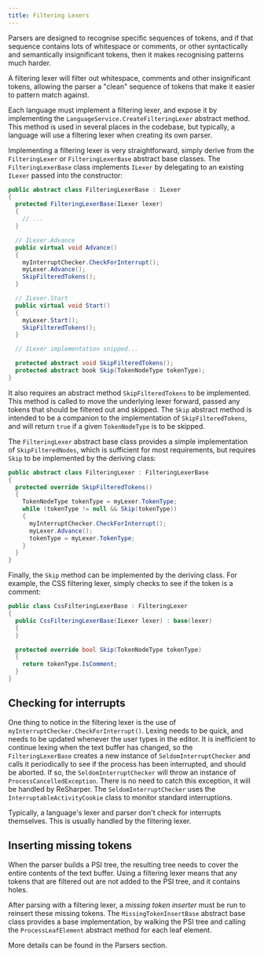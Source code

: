 ```yaml
---
title: Filtering Lexers
---
```


Parsers are designed to recognise specific sequences of tokens, and if that sequence contains lots of whitespace or comments, or other syntactically and semantically insignificant tokens, then it makes recognising patterns much harder.

A filtering lexer will filter out whitespace, comments and other insignificant tokens, allowing the parser a "clean" sequence of tokens that make it easier to pattern match against.

Each language must implement a filtering lexer, and expose it by implementing the `LanguageService.CreateFilteringLexer` abstract method. This method is used in several places in the codebase, but typically, a language will use a filtering lexer when creating its own parser.

Implementing a filtering lexer is very straightforward, simply derive from the `FilteringLexer` or `FilteringLexerBase` abstract base classes. The `FilteringLexerBase` class implements `ILexer` by delegating to an existing `ILexer` passed into the constructor:

```csharp
public abstract class FilteringLexerBase : ILexer
{
  protected FilteringLexerBase(ILexer lexer)
  {
    // ...
  }

  // ILexer.Advance
  public virtual void Advance()
  {
    myInterruptChecker.CheckForInterrupt();
    myLexer.Advance();
    SkipFilteredTokens();
  }

  // ILexer.Start
  public virtual void Start()
  {
    myLexer.Start();
    SkipFilteredTokens();
  }

  // ILexer implementation snipped...

  protected abstract void SkipFilteredTokens();
  protected abstract book Skip(TokenNodeType tokenType);
}
```

It also requires an abstract method `SkipFilteredTokens` to be implemented. This method is called to move the underlying lexer forward, passed any tokens that should be filtered out and skipped. The `Skip` abstract method is intended to be a companion to the implementation of `SkipFilteredTokens`, and will return `true` if a given `TokenNodeType` is to be skipped.

The `FilteringLexer` abstract base class provides a simple implementation of `SkipFilteredNodes`, which is sufficient for most requirements, but requires `Skip` to be implemented by the deriving class:

```csharp
public abstract class FilteringLexer : FilteringLexerBase
{
  protected override SkipFilteredTokens()
  {
    TokenNodeType tokenType = myLexer.TokenType;
    while (tokenType != null && Skip(tokenType))
    {
      myInterruptChecker.CheckForInterrupt();
      myLexer.Advance();
      tokenType = myLexer.TokenType;
    }
  }
}
```

Finally, the `Skip` method can be implemented by the deriving class. For example, the CSS filtering lexer, simply checks to see if the token is a comment:

```csharp
public class CssFilteringLexerBase : FilteringLexer
{
  public CssFilteringLexerBase(ILexer lexer) : base(lexer)
  {
  }

  protected override bool Skip(TokenNodeType tokenType)
  {
    return tokenType.IsComment;
  }
}
```

## Checking for interrupts

One thing to notice in the filtering lexer is the use of `myInterruptChecker.CheckForInterrupt()`. Lexing needs to be quick, and needs to be updated whenever the user types in the editor. It is inefficient to continue lexing when the text buffer has changed, so the `FilteringLexerBase` creates a new instance of `SeldomInterruptChecker` and calls it periodically to see if the process has been interrupted, and should be aborted. If so, the `SeldomInterruptChecker` will throw an instance of `ProcessCancelledException`. There is no need to catch this exception, it will be handled by ReSharper. The `SeldomInterruptChecker` uses the `InterruptableActivityCookie` class to monitor standard interruptions.

Typically, a language's lexer and parser don't check for interrupts themselves. This is usually handled by the filtering lexer.

## Inserting missing tokens

When the parser builds a PSI tree, the resulting tree needs to cover the entire contents of the text buffer. Using a filtering lexer means that any tokens that are filtered out are not added to the PSI tree, and it contains holes.

After parsing with a filtering lexer, a *missing token inserter* must be run to reinsert these missing tokens. The `MissingTokenInsertBase` abstract base class provides a base implementation, by walking the PSI tree and calling the `ProcessLeafElement` abstract method for each leaf element.

More details can be found in the Parsers section.
